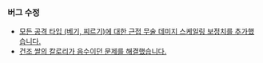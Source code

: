 ### 버그 수정

- [모든 공격 타입 (베기, 찌르기)에 대한 근접 무술 데미지 스케일링 보정치를 추가했습니다.](https://github.com/cataclysmbnteam/Cataclysm-BN/pull/4370)
- [건조 쌀의 칼로리가 음수이던 문제를 해결했습니다.](https://github.com/cataclysmbnteam/Cataclysm-BN/pull/4373)
